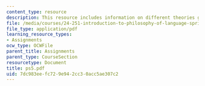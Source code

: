 ```yaml
---
content_type: resource
description: This resource includes information on different theories given by Davidson.
file: /media/courses/24-251-introduction-to-philosophy-of-language-spring-2006/7dc983eefc729e942cc30acc5ae307c2_ps5.pdf
file_type: application/pdf
learning_resource_types:
- Assignments
ocw_type: OCWFile
parent_title: Assignments
parent_type: CourseSection
resourcetype: Document
title: ps5.pdf
uid: 7dc983ee-fc72-9e94-2cc3-0acc5ae307c2
---
```

